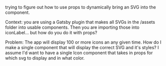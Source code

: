 trying to figure out how to use props to dynamically bring an SVG into the <IconLabel /> component.

Context: you are using a Gatsby plugin that makes all SVGs in the /assets folder into usable components. Then you are importing those into iconLabel... but how do you do it with props?

Problem: The app will display 100 or more icons an any given time. How do I make a single component that will display the correct SVG and it's styles? I assume I'd want to have a single Icon component that takes in props for which svg to display and in what color.
